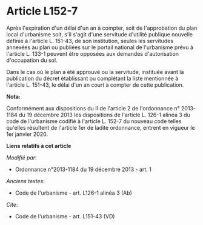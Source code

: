 # Article L152-7

Après l'expiration d'un délai d'un an à compter, soit de l'approbation du plan local d'urbanisme soit, s'il s'agit d'une
servitude d'utilité publique nouvelle définie à l'article L. 151-43, de son institution, seules les servitudes annexées au
plan ou publiées sur le portail national de l'urbanisme prévu à l'article L. 133-1 peuvent être opposées aux demandes
d'autorisation d'occupation du sol.

Dans le cas où le plan a été approuvé ou la servitude, instituée avant la publication du décret établissant ou complétant la
liste mentionnée à l'article L. 151-43, le délai d'un an court à compter de cette publication.

**Nota:**

Conformément aux dispositions du II de l'article 2 de l'ordonnance n° 2013-1184 du 19 décembre 2013 les dispositions de
l'article L. 126-1 alinéa 3 du code de l'urbanisme codifié à l'article L. 152-7 du nouveau code telles qu'elles résultent de
l'article 1er de ladite ordonnance, entrent en vigueur le 1er janvier 2020.

**Liens relatifs à cet article**

_Modifié par_:

  - Ordonnance n°2013-1184 du 19 décembre 2013 - art. 1

_Anciens textes_:

  - Code de l'urbanisme - art. L126-1 alinéa 3 (Ab)

_Cite_:

  - Code de l'urbanisme - art. L151-43 (VD)
